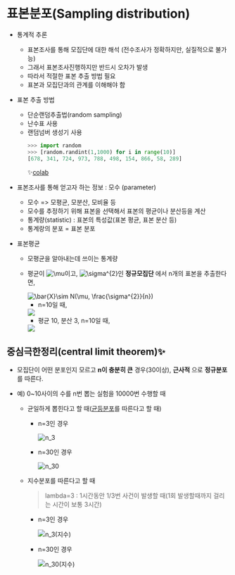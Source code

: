 # 표본분포(Sampling distribution)

+ 통계적 추론
   + 표본조사를 통해 모집단에 대한 해석 (전수조사가 정확하지만, 실질적으로 불가능)
   + 그래서 표본조사진행하지만 반드시 오차가 발생
   + 따라서 적절한 표본 추출 방법 필요
   + 표본과 모집단과의 관계를 이해해야 함
   
+ 표본 추출 방법   
   + 단순랜덤추출법(random sampling)
   + 난수표 사용
   + 랜덤넘버 생성기 사용 
      ```python
      >>> import random
      >>> [random.randint(1,1000) for i in range(10)]
      [678, 341, 724, 973, 788, 498, 154, 866, 58, 289]
      ```
      ✨[colab](https://colab.research.google.com/notebooks/intro.ipynb#scrollTo=R1Bx-Sy0TKjd)
      
+ 표본조사를 통해 얻고자 하는 정보 : 모수 (parameter)
   + 모수 => 모평균, 모분산, 모비율 등
   + 모수를 추정하기 위해 표본을 선택해서 표본의 평균이나 분산등을 계산
   + 통계량(statistic) : 표본의 특성값(표본 평균, 표본 분산 등) 
   + 통계랑의 분포 = 표본 분포

+ 표본평균
   + 모평균을 알아내는데 쓰이는 통계량
   + 평균이 <img src="https://latex.codecogs.com/gif.latex?\mu" title="\mu" />이고, <img src="https://latex.codecogs.com/gif.latex?\sigma^{2}" title="\sigma^{2}" />인 **정규모집단** 에서 n개의 표본을 추출한다면,   
   
      <img src="https://latex.codecogs.com/gif.latex?\bar{X}\sim&space;N(\mu,&space;\frac{\sigma^{2}}{n})" title="\bar{X}\sim N(\mu, \frac{\sigma^{2}}{n})" />   
      
      + n=10일 때,   
      
       <img src="https://user-images.githubusercontent.com/72974863/101849476-16989480-3b9b-11eb-88d0-9a5ad7d85a42.png">  
       
            
      + 평균 10, 분산 3, n=10일 때,   
      
       <img src="https://user-images.githubusercontent.com/72974863/101849625-6e370000-3b9b-11eb-8178-274383ad6198.png">   


## 중심극한정리(central limit theorem)✨
+ 모집단이 어떤 분포인지 모르고 **n이 충분히 큰** 경우(30이상), **근사적** 으로 **정규분포** 를 따른다.

+ 예) 0~10사이의 수를 n번 뽑는 실험을 10000번 수행할 때
   + 균일하게 뽑힌다고 할 때([균등분포](https://ko.wikipedia.org/wiki/%EC%97%B0%EC%86%8D%EA%B7%A0%EB%93%B1%EB%B6%84%ED%8F%AC)를 따른다고 할 때)   
   
      + n=3인 경우   
      
         ![n_3](https://user-images.githubusercontent.com/72974863/101865868-c5000200-3bba-11eb-875c-a9d01db432f2.png)   
         
         
      + n=30인 경우   
         
         ![n_30](https://user-images.githubusercontent.com/72974863/101865895-d47f4b00-3bba-11eb-8500-71c5096006fa.png)   
         
 
   + 지수분포를 따른다고 할 때
      > lambda=3 : 1시간동안 1/3번 사건이 발생할 때(1회 발생할때까지 걸리는 시간이 보통 3시간)
   
      + n=3인 경우   
         
         ![n_3(지수)](https://user-images.githubusercontent.com/72974863/101865913-df39e000-3bba-11eb-8514-e10e836022a2.png)   
         
      + n=30인 경우   
         
         ![n_30(지수)](https://user-images.githubusercontent.com/72974863/101865933-e7921b00-3bba-11eb-8878-2ff301c086e2.png)   
         
      
